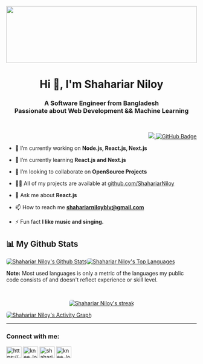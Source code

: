 <a href="#"><img width="100%" src="https://coding.blog/img/account-banner.svg" height="150px"/></a>


<h1 align="center">Hi 👋, I'm Shahariar Niloy</h1>
<h3 align="center">A Software Engineer from Bangladesh<br>Passionate about Web Development && Machine Learning </h3><br>
<p align="right">
<a href="https://github.com/Meghna-DAS/github-profile-views-counter">
    <img src="https://komarev.com/ghpvc/?username=ShahariarNiloy">
</a>
<a href="https://github.com/ShahariarNiloy?tab=followers"><img src="https://img.shields.io/github/followers/ShahariarNiloy?label=Followers&style=social" alt="GitHub Badge"></a>
</p>

- 🔭 I’m currently working on **Node.js, React.js, Next.js**

- 🌱 I’m currently learning **React.js and Next.js**

- 👯 I’m looking to collaborate on **OpenSource Projects**

- 👨‍💻 All of my projects are available at [github.com/ShahariarNiloy](github.com/ShahariarNiloy)

- 💬 Ask me about **React.js**

- 📫 How to reach me **shahariarniloyblv@gmail.com**

- ⚡ Fun fact **I like music and singing.**



## 📊 My Github Stats

<p align="center" style="display: flex;">
  <br/>
    <a href="https://github.com/ShahariarNiloy/github-readme-stats"><img alt="Shahariar Niloy's Github Stats" src="https://github-readme-stats.vercel.app/api?username=ShahariarNiloy&show_icons=true&count_private=true&theme=react&hide_border=true&bg_color=0D1117" style="border-radius: 5px"/></a>
  <a href="https://github.com/ShahariarNiloy/github-readme-stats"><img alt="Shahariar Niloy's Top Languages" src="https://github-readme-stats.vercel.app/api/top-langs/?username=ShahariarNiloy&langs_count=8&count_private=true&layout=compact&theme=react&hide_border=true&bg_color=0D1117" style="border-radius: 5px;" /></a>
 
</p>

<b>Note:</b> Most used languages is only a metric of the languages my public code consists of and doesn't reflect experience or skill level.

<br/>
<p align="center">
    <a href="https://github.com/ShahariarNiloy/github-readme-streak-stats">
        <img title="🔥 Get streak stats for your profile at git.io/streak-stats" alt="Shahariar Niloy's streak" src="https://github-readme-streak-stats.herokuapp.com/?user=ShahariarNiloy&theme=black-ice&hide_border=true&stroke=0000&background=060A0CD0" style="border-radius: 5px"/>
    </a>
</p>
<a href="https://github.com/ShahariarNiloy/github-readme-activity-graph"><img alt="Shahariar Niloy's Activity Graph" src="https://activity-graph.herokuapp.com/graph?username=ShahariarNiloy&bg_color=0D1117&color=5BCDEC&line=5BCDEC&point=FFFFFF&hide_border=true" style="border-radius: 5px"/></a>

<br/>
<hr>
<h3 align="left">Connect with me:</h3>
<p align="left">
  <a href="https://www.linkedin.com/in/shahariar-niloy-b3123a216/" target="blank"><img align="center" src="https://raw.githubusercontent.com/rahuldkjain/github-profile-readme-generator/master/src/images/icons/Social/linked-in-alt.svg" alt="https://www.linkedin.com/in/shahariar-niloy-b3123a216/" height="30" width="40" /></a>
<a href="https://twitter.com/knee_loy" target="blank"><img align="center" src="https://raw.githubusercontent.com/rahuldkjain/github-profile-readme-generator/master/src/images/icons/Social/twitter.svg" alt="knee_loy" height="30" width="40" /></a>
<a href="https://fb.com/shahariar niloy" target="blank"><img align="center" src="https://raw.githubusercontent.com/rahuldkjain/github-profile-readme-generator/master/src/images/icons/Social/facebook.svg" alt="shahariar niloy" height="30" width="40" /></a>
<a href="https://instagram.com/knee_loy" target="blank"><img align="center" src="https://raw.githubusercontent.com/rahuldkjain/github-profile-readme-generator/master/src/images/icons/Social/instagram.svg" alt="knee_loy" height="30" width="40" /></a>
</p>

